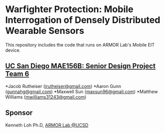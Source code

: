 # Warfighter Protection: Mobile Interrogation of Densely Distributed Wearable Sensors 

This repository includes the code that runs on ARMOR Lab's Mobile EIT device.

## [UC San Diego MAE156B: Senior Design Project Team 6](https://sites.google.com/a/eng.ucsd.edu/156b-2018-spring-team06/)

*Jacob Rutheiser	(jrutheiser@gmail.com)
*Aaron Gunn			(gunnahg@gmail.com)
*Maxwell Sun		(maxsun96@gmail.com)
*Matthew Williams	(mwilliams31243@gmail.com)

## Sponsor

Kenneth Loh Ph.D, [ARMOR Lab @UCSD](http://armor.eng.ucsd.edu/)
